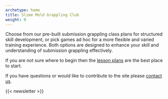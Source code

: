 ```yaml
---
archetype: home
title: Slime Mold Grappling Club
weight: 0
---
```


Choose from our pre-built submission grappling class plans for structured skill development, or pick games ad hoc for a more flexible and varied training experience. Both options are designed to enhance your skill and understanding of submission grappling effectively.

If you are not sure where to begin then the [lesson plans](/lesson_plans) are the best place to start. 

If you have questions or would like to contribute to the site please [contact us](mailto:social@slimemoldgrappling.com).

{{< newsletter >}}
